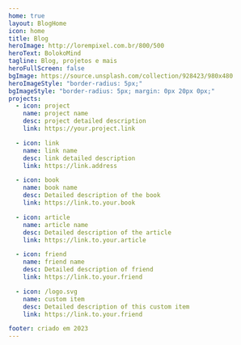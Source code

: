 ```yaml
---
home: true
layout: BlogHome
icon: home
title: Blog
heroImage: http://lorempixel.com.br/800/500
heroText: BolokoMind
tagline: Blog, projetos e mais
heroFullScreen: false
bgImage: https://source.unsplash.com/collection/928423/980x480
heroImageStyle: "border-radius: 5px;"
bgImageStyle: "border-radius: 5px; margin: 0px 20px 0px;"
projects:
  - icon: project
    name: project name
    desc: project detailed description
    link: https://your.project.link

  - icon: link
    name: link name
    desc: link detailed description
    link: https://link.address

  - icon: book
    name: book name
    desc: Detailed description of the book
    link: https://link.to.your.book

  - icon: article
    name: article name
    desc: Detailed description of the article
    link: https://link.to.your.article

  - icon: friend
    name: friend name
    desc: Detailed description of friend
    link: https://link.to.your.friend

  - icon: /logo.svg
    name: custom item
    desc: Detailed description of this custom item
    link: https://link.to.your.friend

footer: criado em 2023
---
```

